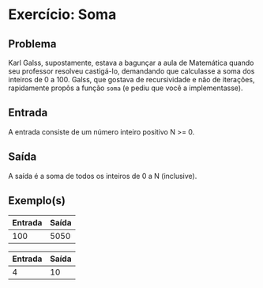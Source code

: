 Exercício: Soma
===============


Problema
--------

Karl Galss, supostamente, estava a bagunçar a aula de Matemática quando seu professor resolveu castigá-lo, demandando que calculasse a soma dos inteiros de 0 a 100. Galss, que gostava de recursividade e não de iterações, rapidamente propôs a função `soma` (e pediu que você a implementasse).

Entrada
-------

A entrada consiste de um número inteiro positivo N >= 0.

Saída
-----

A saída é a soma de todos os inteiros de 0 a N (inclusive).


Exemplo(s)
----------

| Entrada | Saída |
|---------|-------|
| 100     | 5050  |

| Entrada | Saída |
|---------|-------|
| 4       | 10    |
